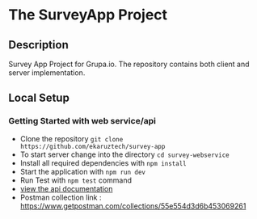 # The SurveyApp Project

## Description
Survey App Project for Grupa.io. The repository contains both client and server implementation.

## Local Setup

### Getting Started with web service/api
- Clone the repository `git clone  https://github.com/ekaruztech/survey-app`
- To start server change into the directory `cd survey-webservice`
- Install all required dependencies with `npm install`
- Start the application with `npm run dev`
- Run Test with `npm test` command
- [view the api documentation](https://documenter.getpostman.com/view/171959/T1LQfkNf?version=latest)
- Postman collection link : https://www.getpostman.com/collections/55e554d3d6b453069261
